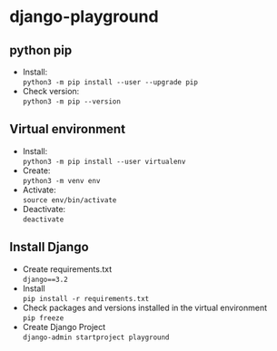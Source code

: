 # django-playground

## python pip

* Install: <br>
   ```python3 -m pip install --user --upgrade pip```
* Check version: <br>
  ```python3 -m pip --version```

## Virtual environment

* Install: <br>
   ```python3 -m pip install --user virtualenv```
* Create: <br>
   ```python3 -m venv env```
* Activate: <br>
   ```source env/bin/activate```
* Deactivate: <br>
   ```deactivate```

## Install Django
* Create requirements.txt  <br>
  ```django==3.2```
* Install <br>
  ```pip install -r requirements.txt```
* Check packages and versions installed in the virtual environment <br>
  ```pip freeze```
* Create Django Project <br>
  ```django-admin startproject playground```
